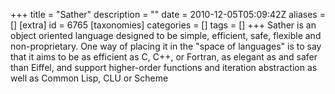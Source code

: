 +++
title = "Sather"
description = ""
date = 2010-12-05T05:09:42Z
aliases = []
[extra]
id = 6765
[taxonomies]
categories = []
tags = []
+++
Sather is an object oriented language designed to be simple, efficient, safe, flexible and non-proprietary. One way of placing it in the "space of languages" is to say that it aims to be as efficient as C, C++, or Fortran, as elegant as and safer than Eiffel, and support higher-order functions and iteration abstraction as well as Common Lisp, CLU or Scheme
